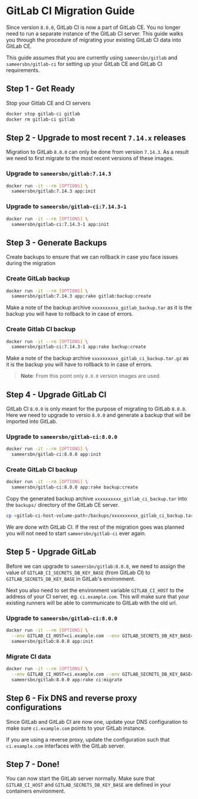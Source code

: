 # GitLab CI Migration Guide

Since version `8.0.0`, GitLab CI is now a part of GitLab CE. You no longer need to run a separate instance of the GitLab CI server. This guide walks you through the procedure of migrating your existing GitLab CI data into GitLab CE.

This guide assumes that you are currently using `sameersbn/gitlab` and `sameersbn/gitlab-ci` for setting up your GitLab CE and GitLab CI requirements.

## Step 1 - Get Ready

Stop your Gitlab CE and CI servers

```bash
docker stop gitlab-ci gitlab
docker rm gitlab-ci gitlab
```

## Step 2 - Upgrade to most recent `7.14.x` releases

Migration to GitLab `8.0.0` can only be done from version `7.14.3`. As a result we need to first migrate to the most recent versions of these images.

### Upgrade to `sameersbn/gitlab:7.14.3`

```bash
docker run -it --rm [OPTIONS] \
  sameersbn/gitlab:7.14.3 app:init
```

### Upgrade to `sameersbn/gitlab-ci:7.14.3-1`

```bash
docker run -it --rm [OPTIONS] \
  sameersbn/gitlab-ci:7.14.3-1 app:init
```

## Step 3 - Generate Backups

Create backups to ensure that we can rollback in case you face issues during the migration

### Create GitLab backup

```bash
docker run -it --rm [OPTIONS] \
  sameersbn/gitlab:7.14.3 app:rake gitlab:backup:create
```

Make a note of the backup archive `xxxxxxxxxx_gitlab_backup.tar` as it is the backup you will have to rollback to in case of errors.

### Create Gitlab CI backup

```bash
docker run -it --rm [OPTIONS] \
  sameersbn/gitlab-ci:7.14.3-1 app:rake backup:create
```

Make a note of the backup archive `xxxxxxxxxx_gitlab_ci_backup.tar.gz` as it is the backup you will have to rollback to in case of errors.

> **Note**: From this point only `8.0.0` version images are used.

## Step 4 - Upgrade GitLab CI

GitLab CI `8.0.0` is only meant for the purpose of migrating to GitLab `8.0.0`. Here we need to upgrade to versio `8.0.0` and generate a backup that will be imported into GitLab.

### Upgrade to `sameersbn/gitlab-ci:8.0.0`

```bash
docker run -it --rm [OPTIONS] \
  sameersbn/gitlab-ci:8.0.0 app:init
```

### Create GitLab CI backup

```bash
docker run -it --rm [OPTIONS] \
  sameersbn/gitlab-ci:8.0.0 app:rake backup:create
```

Copy the generated backup archive `xxxxxxxxxx_gitlab_ci_backup.tar` into the `backups/` directory of the GitLab CE server.

```bash
cp <gitlab-ci-host-volume-path>/backups/xxxxxxxxxx_gitlab_ci_backup.tar <gitlab-ce-host-volume-path>/backups/
```

We are done with GitLab CI. If the rest of the migration goes was planned you will not need to start `sameersbn/gitlab-ci` ever again.

## Step 5 - Upgrade GitLab

Before we can upgrade to `sameersbn/gitlab:8.0.0`, we need to assign the value of `GITLAB_CI_SECRETS_DB_KEY_BASE` (from GitLab CI) to `GITLAB_SECRETS_DB_KEY_BASE` in GitLab's environment.

Next you also need to set the environment variable `GITLAB_CI_HOST` to the address of your CI server, eg. `ci.example.com`. This will make sure that your existing runners will be able to communicate to GitLab with the old url.

### Upgrade to `sameersbn/gitlab-ci:8.0.0`

```bash
docker run -it --rm [OPTIONS] \
  --env GITLAB_CI_HOST=ci.example.com --env GITLAB_SECRETS_DB_KEY_BASE=xxxxxx \
  sameersbn/gitlab:8.0.0 app:init
```

### Migrate CI data

```bash
docker run -it --rm [OPTIONS] \
  --env GITLAB_CI_HOST=ci.example.com --env GITLAB_SECRETS_DB_KEY_BASE=xxxxxx \
  sameersbn/gitlab:8.0.0 app:rake ci:migrate
```

## Step 6 - Fix DNS and reverse proxy configurations

Since GitLab and GitLab CI are now one, update your DNS configuration to make sure `ci.example.com` points to your GitLab instance.

If you are using a reverse proxy, update the configuration such that `ci.example.com` interfaces with the GitLab server.

## Step 7 - Done!

You can now start the GitLab server normally. Make sure that `GITLAB_CI_HOST` and `GITLAB_SECRETS_DB_KEY_BASE` are defined in your containers environment.

